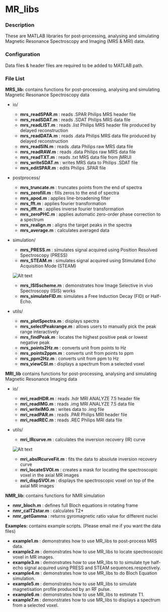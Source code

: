 MR_libs
=======
### Description

These are MATLAB libraries for post-processing, analysing and simulating Magnetic Resonance Spectroscopy and Imaging (MRS &amp; MRI) data.

### Configuration

Data files & header files are required to be added to MATLAB path.  

### File List
**MRS_lib:** contains functions for post-processing, analysing and simulating Magnetic Resonance Spectroscopy data
* io/ 
  * **mrs_readSPAR.m**  : reads .SPAR Philips MRS header file
  * **mrs_readSDAT.m**  : reads .SDAT Philips MRS data file
  * **mrs_readLIST.m**  : reads .list Philips MRS header file produced by delayed reconstruction
  * **mrs_readDATA.m**  : reads .data Philips MRS data file produced by delayed reconstruction
  * **mrs_readSIN.m**   : reads .data Philips raw MRS data file
  * **mrs_readRAW.m**   : reads .data Philips raw MRS data file
  * **mrs_readTXT.m**   : reads .txt MRS data file from jMRUI
  * **mrs_writeSDAT.m** : writes MRS data to Philips .SDAT file
  * **mrs_editSPAR.m**  : edits Philips .SPAR file
* postprocess/
  * **mrs_truncate.m**  : truncates points from the end of spectra
  * **mrs_zerofill.m**  : fills zeros to the end of spectra
  * **mrs_apod.m**      : applies line-broadening filter 
  * **mrs_fft.m**       : applies fourier transformation 
  * **mrs_ifft.m**      : applies inverse fourier transformation 
  * **mrs_zeroPHC.m**   : applies automatic zero-order phase correction to a spectrum
  * **mrs_realign.m**   : aligns the target peaks in the spectra
  * **mrs_average.m**   : calculates averaged data
* simulation/  
  * **mrs_PRESS.m**      : simulates signal acquired using Position Resolved Spectroscopy (PRESS)
  * **mrs_STEAM.m**      : simulates signal acquired using Stimulated Echo Acquisition Mode (STEAM) 
  
  ![Alt text](https://raw.github.com/chenkonturek/MR_libs/master/Images/pulse_seq.jpg)  

  * **mrs_ISISscheme.m** : demonstrates how Image Selective in vivo Spectroscopy (ISIS) works
  * **mrs_simulateFID.m**: simulates a Free Induction Decay (FID) or Half-Echo. 
* utils/
  * **mrs_plotSpectra.m**     : displays spectra 
  * **mrs_selectPeakrange.m** : allows users to manually pick the peak range interactively
  * **mrs_findPeak.m**        : locates the highest positive peak or lowest negative peak
  * **mrs_points2Hz.m**       : converts unit from points to Hz
  * **mrs_points2ppm.m**      : converts unit from points to ppm
  * **mrs_ppm2Hz.m**          : converts unit from ppm to Hz
  * **mrs_viewCSI.m**         : displays a spectrum from a selected voxel      

**MRI_lib** contains functions for post-processing, analysing and simulating Magnetic Resonance Imaging data
* io/
  * **mri_readHDR.m**  : reads .hdr MRI ANALYZE 7.5 header file 
  * **mri_readIMG.m**  : reads .img MRI ANALYZE 7.5 data file 
  * **mri_writeIMG.m** : writes data to .img file 
  * **mri_readPAR.m**  : reads .PAR Philips MRI header file
  * **mri_readREC.m**  : reads .REC Philips MRI data file
* utils/
  * **mri_IRcurve.m**        : calculates the inversion recovery (IR) curve

  ![Alt text](https://raw.github.com/chenkonturek/MR_libs/master/Images/IR.png)  

  * **mri_absIRcurveFit.m**  : fits the data to absolute inversion recovery curve 
  * **mri_locateSVOI.m**     : creates a mask for locating the spectroscopic voxel in the axial MR images
  * **mri_dispSVOI.m**       : displays the spectroscopic voxel on top of the axial MR images

**NMR_lib:** contains functions for NMR simulation 
  * **nmr_bloch.m** : defines full Bloch equations in rotating frame
  * **nmr_calT2star.m** : calculates T2*
  * **nmr_getGamma** : returns gyromagnetic ratio value for different nuclei

**Examples:** contains example scripts. (Please email me if you want the data files) 
  * **example1.m** : demonstrates how to use MR_libs to post-process MRS data.
  * **example2.m** : demonstrates how to use MR_libs to locate spectroscopic voxel in MR images. 
  * **example3.m** : demonstrates how to use MR_libs to to simulate tye half-echo signal acquired using PRESS and STEAM sequences.respectively.
  * **example4.m** : demonstrates how to use MR_libs to do Bloch Equation simulation. 
  * **example5.m** : demonstrates how to use MR_libs to simulate magnetisation profile produced by an RF pulse.
  * **example6.m** : demonstrates how to use MR_libs to estimate T1.
  * **example7.m** : demonstrates how to use MR_libs to displays a spectrum from a selected voxel.
